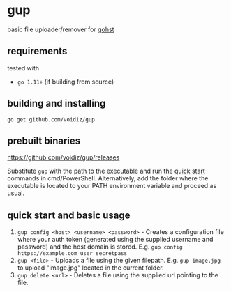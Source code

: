 # gup
basic file uploader/remover for [gohst](https://github.com/voidiz/gohst)

## requirements
tested with
- `go 1.11+` (if building from source)

## building and installing
`go get github.com/voidiz/gup`

## prebuilt binaries
https://github.com/voidiz/gup/releases

Substitute `gup` with the path to the executable and run the 
[quick start](#quick-start-and-basic-usage) commands in cmd/PowerShell. 
Alternatively, add the folder where the executable is located to your 
PATH environment variable and proceed as usual.

## quick start and basic usage
1. `gup config <host> <username> <password>` - Creates a configuration file where
your auth token (generated using the supplied username and password) and the 
host domain is stored. E.g. `gup config https://example.com user secretpass`
2. `gup <file>` - Uploads a file using the given filepath. E.g. `gup image.jpg` to
upload "image.jpg" located in the current folder.
3. `gup delete <url>` - Deletes a file using the supplied url pointing to the file.
